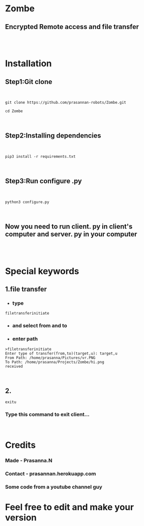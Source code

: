 # Zombe
## Encrypted Remote access and file transfer
<br>
<br>

# Installation
## Step1:Git clone
<br>

```
git clone https://github.com/prasannan-robots/Zombe.git
```
```
cd Zombe
```
<br>

## Step2:Installing dependencies
<br>

```
pip3 install -r requirements.txt
```

<br>

## Step3:Run configure .py
<br>

```
python3 configure.py
```
<br>

## Now you need to run client. py in client's computer and server. py in your computer
<br>
<br>

# Special keywords

## 1.file transfer
* ### type
```
filetransferinitiate
```
* ### and select from and to
* ### enter path
```
>filetransferinitiate
Enter type of transfer(from,to)(target,u): target,u
From Path: /home/prasanna/Pictures/vr.PNG
To Path: /home/prasanna/Projects/Zombe/hi.png
received
```

<br>

## 2. 
```
exitu
```
### Type this command to exit client...
<br>

# Credits
### Made - Prasanna.N
### Contact - prasannan.herokuapp.com
### Some code from a youtube channel guy

# Feel free to edit and make your version
